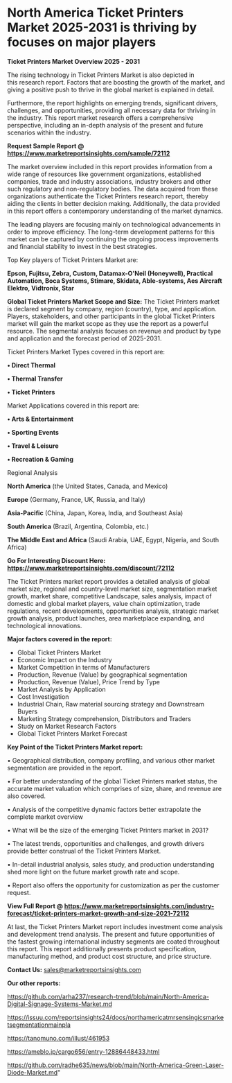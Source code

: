 # North America Ticket Printers Market 2025-2031 is thriving by focuses on major players

<Strong> Ticket Printers Market Overview 2025 - 2031</strong>

The rising technology in Ticket Printers Market is also depicted in this research report. Factors that are boosting the growth of the market, and giving a positive push to thrive in the global market is explained in detail.

Furthermore, the report highlights on emerging trends, significant drivers, challenges, and opportunities, providing all necessary data for thriving in the industry. This report market research offers a comprehensive perspective, including an in-depth analysis of the present and future scenarios within the industry.

<strong>Request Sample Report @ <a href=https://www.marketreportsinsights.com/sample/72112>https://www.marketreportsinsights.com/sample/72112</a></strong>

The market overview included in this report provides information from a wide range of resources like government organizations, established companies, trade and industry associations, industry brokers and other such regulatory and non-regulatory bodies. The data acquired from these organizations authenticate the Ticket Printers research report, thereby aiding the clients in better decision making. Additionally, the data provided in this report offers a contemporary understanding of the market dynamics.

The leading players are focusing mainly on technological advancements in order to improve efficiency. The long-term development patterns for this market can be captured by continuing the ongoing process improvements and financial stability to invest in the best strategies.

Top Key players of Ticket Printers Market are:

<strong>Epson, Fujitsu, Zebra, Custom, Datamax-O&#39;Neil (Honeywell), Practical Automation, Boca Systems, Stimare, Skidata, Able-systems, Aes Aircraft Elektro, Vidtronix, Star</strong>

<strong><b>Global Ticket Printers Market Scope and Size:</b></strong>
The Ticket Printers market is declared segment by company, region (country), type, and application. Players, stakeholders, and other participants in the global Ticket Printers market will gain the market scope as they use the report as a powerful resource. The segmental analysis focuses on revenue and product by type and application and the forecast period of 2025-2031.

Ticket Printers Market Types covered in this report are:

<strong>• Direct Thermal

• Thermal Transfer

• Ticket Printers</strong>

Market Applications covered in this report are:

<strong>• Arts & Entertainment

• Sporting Events

• Travel & Leisure

• Recreation & Gaming</strong> 

Regional Analysis

<strong>North America</strong> (the United States, Canada, and Mexico)

<strong>Europe</strong> (Germany, France, UK, Russia, and Italy)

<strong>Asia-Pacific</strong> (China, Japan, Korea, India, and Southeast Asia)

<strong>South America</strong> (Brazil, Argentina, Colombia, etc.)

<strong>The Middle East and Africa</strong> (Saudi Arabia, UAE, Egypt, Nigeria, and South Africa)

<strong>Go For Interesting Discount Here: <a href=https://www.marketreportsinsights.com/discount/72112>https://www.marketreportsinsights.com/discount/72112</a></strong>

The Ticket Printers market report provides a detailed analysis of global market size, regional and country-level market size, segmentation market growth, market share, competitive Landscape, sales analysis, impact of domestic and global market players, value chain optimization, trade regulations, recent developments, opportunities analysis, strategic market growth analysis, product launches, area marketplace expanding, and technological innovations.

<strong><b>Major factors covered in the report:</b></strong>
<ul>
  <li>Global Ticket Printers Market </li>
  <li>Economic Impact on the Industry</li>
  <li>Market Competition in terms of Manufacturers</li>
  <li>Production, Revenue (Value) by geographical segmentation</li>
  <li>Production, Revenue (Value), Price Trend by Type</li>
  <li>Market Analysis by Application</li>
  <li>Cost Investigation</li>
  <li>Industrial Chain, Raw material sourcing strategy and Downstream Buyers</li>
  <li>Marketing Strategy comprehension, Distributors and Traders</li>
  <li>Study on Market Research Factors</li>
  <li>Global Ticket Printers Market Forecast</li>
</ul>

<strong><b>Key Point of the Ticket Printers Market report:</b></strong>

• Geographical distribution, company profiling, and various other market segmentation are provided in the report.

• For better understanding of the global Ticket Printers market status, the accurate market valuation which comprises of size, share, and revenue are also covered.

• Analysis of the competitive dynamic factors better extrapolate the complete market overview

• What will be the size of the emerging Ticket Printers market in 2031?

• The latest trends, opportunities and challenges, and growth drivers provide better construal of the Ticket Printers Market.

• In-detail industrial analysis, sales study, and production understanding shed more light on the future market growth rate and scope.

• Report also offers the opportunity for customization as per the customer request.

<strong><b>View Full Report @ <a href=https://www.marketreportsinsights.com/industry-forecast/ticket-printers-market-growth-and-size-2021-72112>https://www.marketreportsinsights.com/industry-forecast/ticket-printers-market-growth-and-size-2021-72112</a></b></strong>


At last, the Ticket Printers Market report includes investment come analysis and development trend analysis. The present and future opportunities of the fastest growing international industry segments are coated throughout this report. This report additionally presents product specification, manufacturing method, and product cost structure, and price structure.

<strong>Contact Us:</strong>
sales@marketreportsinsights.com

<strong>Our other reports:</strong>

<a href=https://github.com/arha237/research-trend/blob/main/North-America-Digital-Signage-Systems-Market.md>https://github.com/arha237/research-trend/blob/main/North-America-Digital-Signage-Systems-Market.md</a>

<a href=https://issuu.com/reportsinsights24/docs/northamericatmrsensingicsmarketsegmentationmainpla>https://issuu.com/reportsinsights24/docs/northamericatmrsensingicsmarketsegmentationmainpla</a>

<a href=https://tanomuno.com/illust/461953>https://tanomuno.com/illust/461953</a>

<a href=https://ameblo.jp/cargo656/entry-12886448433.html>https://ameblo.jp/cargo656/entry-12886448433.html</a>

<a href=https://github.com/radhe635/news/blob/main/North-America-Green-Laser-Diode-Market.md>https://github.com/radhe635/news/blob/main/North-America-Green-Laser-Diode-Market.md</a>"
